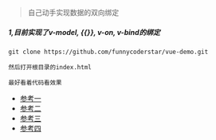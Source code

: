 > 自己动手实现数据的双向绑定

##### 1,目前实现了v-model, {{}}, v-on, v-bind的绑定
```
git clone https://github.com/funnycoderstar/vue-demo.git

然后打开根目录的index.html

最好看着代码看效果
```
- [参考一](https://segmentfault.com/a/1190000010487690#articleHeader5)
- [参考二](https://github.com/DMQ/mvvm)
- [参考三](https://github.com/youngwind/blog/issues/85#issuecomment-301400937)
- [参考四](https://segmentfault.com/a/1190000004847657)